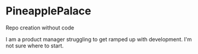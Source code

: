 # PineapplePalace
Repo creation without code

I am a product manager struggling to get ramped up with development. I'm not sure where to start.
